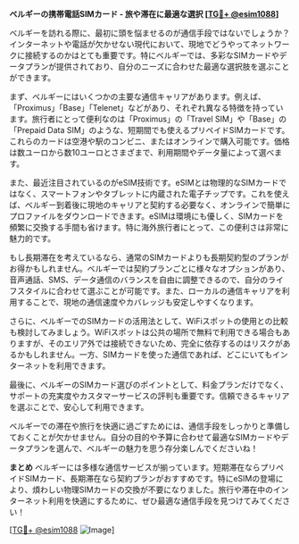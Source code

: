 **ベルギーの携帯電話SIMカード - 旅や滞在に最適な選択 [[TG💪+ @esim1088](https://t.me/s/esim1088)]**

ベルギーを訪れる際に、最初に頭を悩ませるのが通信手段ではないでしょうか？インターネットや電話が欠かせない現代において、現地でどうやってネットワークに接続するのかはとても重要です。特にベルギーでは、多彩なSIMカードやデータプランが提供されており、自分のニーズに合わせた最適な選択肢を選ぶことができます。

まず、ベルギーにはいくつかの主要な通信キャリアがあります。例えば、「Proximus」「Base」「Telenet」などがあり、それぞれ異なる特徴を持っています。旅行者にとって便利なのは「Proximus」の「Travel SIM」や「Base」の「Prepaid Data SIM」のような、短期間でも使えるプリペイドSIMカードです。これらのカードは空港や駅のコンビニ、またはオンラインで購入可能です。価格は数ユーロから数10ユーロとさまざまで、利用期間やデータ量によって選べます。

また、最近注目されているのがeSIM技術です。eSIMとは物理的なSIMカードではなく、スマートフォンやタブレットに内蔵された電子チップです。これを使えば、ベルギー到着後に現地のキャリアと契約する必要なく、オンラインで簡単にプロファイルをダウンロードできます。eSIMは環境にも優しく、SIMカードを頻繁に交換する手間も省けます。特に海外旅行者にとって、この便利さは非常に魅力的です。

もし長期滞在を考えているなら、通常のSIMカードよりも長期契約型のプランがお得かもしれません。ベルギーでは契約プランごとに様々なオプションがあり、音声通話、SMS、データ通信のバランスを自由に調整できるので、自分のライフスタイルに合わせて選ぶことが可能です。また、ローカルの通信キャリアを利用することで、現地の通信速度やカバレッジも安定しやすくなります。

さらに、ベルギーでのSIMカードの活用法として、WiFiスポットの使用との比較も検討してみましょう。WiFiスポットは公共の場所で無料で利用できる場合もありますが、そのエリア外では接続できないため、完全に依存するのはリスクがあるかもしれません。一方、SIMカードを使った通信であれば、どこにいてもインターネットを利用できます。

最後に、ベルギーのSIMカード選びのポイントとして、料金プランだけでなく、サポートの充実度やカスタマーサービスの評判も重要です。信頼できるキャリアを選ぶことで、安心して利用できます。

ベルギーでの滞在や旅行を快適に過ごすためには、通信手段をしっかりと準備しておくことが欠かせません。自分の目的や予算に合わせて最適なSIMカードやデータプランを選んで、ベルギーの魅力を思う存分楽しんでくださいね！

**まとめ**
ベルギーには多様な通信サービスが揃っています。短期滞在ならプリペイドSIMカード、長期滞在なら契約プランがおすすめです。特にeSIMの登場により、煩わしい物理SIMカードの交換が不要になりました。旅行や滞在中のインターネット利用を快適にするために、ぜひ最適な通信手段を見つけてみてください！

[[TG💪+ @esim1088](https://t.me/s/esim1088) ![Image](https://i.postimg.cc/Y0z9fWf4/image.png)]